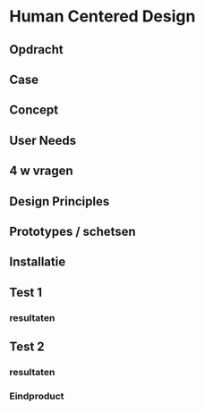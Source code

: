 # Human Centered Design 

## Opdracht 

## Case

## Concept

## User Needs

## 4 w vragen 

## Design Principles

## Prototypes / schetsen

## Installatie


## Test 1 

### resultaten


## Test 2 

### resultaten


### Eindproduct



